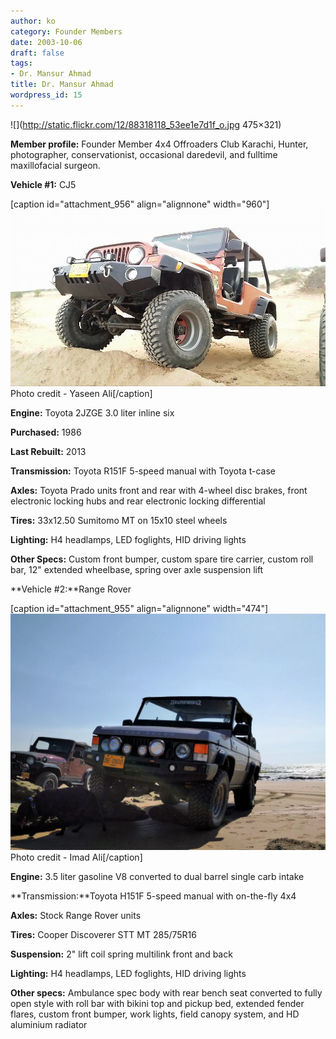 ```yaml
---
author: ko
category: Founder Members
date: 2003-10-06
draft: false
tags:
- Dr. Mansur Ahmad
title: Dr. Mansur Ahmad
wordpress_id: 15
---
```


![](http://static.flickr.com/12/88318118_53ee1e7d1f_o.jpg 475×321)

**Member profile:** Founder Member 4x4 Offroaders Club Karachi, Hunter, photographer, conservationist, occasional daredevil, and fulltime maxillofacial surgeon.

**Vehicle #1:** CJ5

[caption id="attachment\_956" align="alignnone" width="960"][![](./10704151_10152324270095741_4040593390930721771_n-1.jpg)](./10704151_10152324270095741_4040593390930721771_n-1.jpg) Photo credit - Yaseen Ali[/caption]

**Engine:** Toyota 2JZGE 3.0 liter inline six

**Purchased:** 1986

**Last Rebuilt:** 2013

**Transmission:** Toyota R151F 5-speed manual with Toyota t-case

**Axles:** Toyota Prado units front and rear with 4-wheel disc brakes, front electronic locking hubs and rear electronic locking differential

**Tires:** 33x12.50 Sumitomo MT on 15x10 steel wheels

**Lighting:** H4 headlamps, LED foglights, HID driving lights

**Other Specs:** Custom front bumper, custom spare tire carrier, custom roll bar, 12" extended wheelbase, spring over axle suspension lift

**Vehicle #2:**Range Rover

[caption id="attachment\_955" align="alignnone" width="474"][![](./IMG_20160306_1514501-1024x768.jpg)](./IMG_20160306_1514501.jpg) Photo credit - Imad Ali[/caption]

**Engine:** 3.5 liter gasoline V8 converted to dual barrel single carb intake

**Transmission:**Toyota H151F 5-speed manual with on-the-fly 4x4

**Axles:** Stock Range Rover units

**Tires:** Cooper Discoverer STT MT 285/75R16

**Suspension:** 2" lift coil spring multilink front and back

**Lighting:** H4 headlamps, LED foglights, HID driving lights

**Other specs:** Ambulance spec body with rear bench seat converted to fully open style with roll bar with bikini top and pickup bed, extended fender flares, custom front bumper, work lights, field canopy system, and HD aluminium radiator